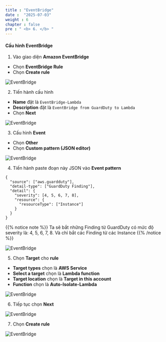 ```yaml
---
title : "EventBridge"
date :  "2025-07-03" 
weight : 6 
chapter : false
pre : " <b> 6. </b> "
---
```


#### Cấu hình EventBridge
1. Vào giao diện **Amazon EventBridge**
- Chọn **EventBridge Rule**
- Chọn **Create rule**

![EventBridge](/images/6.eventbridge/EventBridge-(1).png)

2. Tiến hành cấu hình
- **Name** đặt là `EventBridge-Lambda`
- **Description** đặt là `EventBridge from GuardDuty to Lambda`
- Chọn **Next**

![EventBridge](/images/6.eventbridge/EventBridge-(2).png)

3. Cấu hình **Event**
- Chọn **Other**
- Chọn **Custom pattern (JSON editor)**

![EventBridge](/images/6.eventbridge/EventBridge-(3).png)

4. Tiến hành paste đoạn này JSON vào **Event pattern**
```
{
  "source": ["aws.guardduty"],
  "detail-type": ["GuardDuty Finding"],
  "detail": {
    "severity": [4, 5, 6, 7, 8],
    "resource": {
      "resourceType": ["Instance"]
    }
  }
}
```
{{% notice note %}}
Ta sẽ bắt những Finding từ GuardDuty có mức độ severity là: 4, 5, 6, 7, 8. Và chỉ bắt các Finding từ các Instance
{{% /notice %}}

![EventBridge](/images/6.eventbridge/EventBridge-(4).png)

5. Chọn **Target** cho **rule**
- **Target types** chọn là **AWS Service**
- **Select a target** chọn là **Lambda function**
- **Target location** chọn là **Target in this account**
- **Function** chọn là **Auto-Isolate-Lambda**

![EventBridge](/images/6.eventbridge/EventBridge-(5).png)

6. Tiếp tục chọn **Next**

![EventBridge](/images/6.eventbridge/EventBridge-(6).png)

7. Chọn **Create rule**

![EventBridge](/images/6.eventbridge/EventBridge-(7).png)